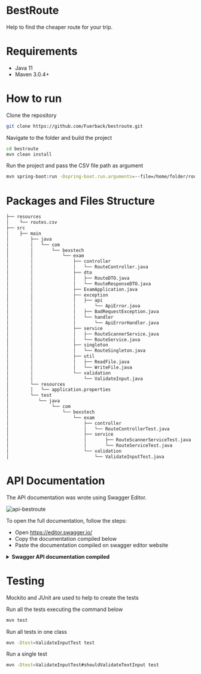 # BestRoute
Help to find the cheaper route for your trip.

# Requirements

- Java 11
- Maven 3.0.4+

# How to run
Clone the repository
```sh
git clone https://github.com/Fuerback/bestroute.git
```

Navigate to the folder and build the project
```sh
cd bestroute
mvn clean install
```

Run the project and pass the CSV file path as argument
```sh
mvn spring-boot:run -Dspring-boot.run.arguments=--file=/home/folder/routes.csv
```

# Packages and Files Structure

```sh
├── resources
│    └── routes.csv
├── src
│    ├── main
│        ├── java
│        │   └── com
│        │       └── bexstech
│        │           └── exam
│        │               ├── controller
│        │               │   └── RouteController.java
│        │               ├── dto
│        │               │   ├── RouteDTO.java
│        │               │   └── RouteResponseDTO.java
│        │               ├── ExamApplication.java
│        │               ├── exception
│        │               │   ├── api
│        │               │       └── ApiError.java
│        │               │   ├── BadRequestException.java
│        │               │   └── handler
│        │               │       └── ApiErrorHandler.java
│        │               ├── service
│        │               │   ├── RouteScannerService.java
│        │               │   └── RouteService.java
│        │               ├── singleton
│        │               │   └── RouteSingleton.java
│        │               ├── util
│        │               │   ├── ReadFile.java
│        │               │   └── WriteFile.java
│        │               └── validation
│        │                   └── ValidateInput.java
│        └── resources
│        │   └── application.properties
│        └── test
│           └── java
│                └── com
│                    └── bexstech
│                        └── exam
│                            ├── controller
│                            │   └── RouteControllerTest.java
│                            ├── service
│                            │       ├── RouteScannerServiceTest.java
│                            │       └── RouteServiceTest.java
│                            └── validation
│                                └── ValidateInputTest.java
```

# API Documentation

The API documentation was wrote using Swagger Editor.

![api-bestroute](https://user-images.githubusercontent.com/3007452/104042171-e1db2580-51b8-11eb-96d6-98a91b863c1a.png)

To open the full documentation, follow the steps:

- Open https://editor.swagger.io/
- Copy the documentation compiled below
- Paste the documentation compiled on swagger editor website

<details><summary><b>Swagger API documentation compiled</b></summary>

``` yaml

openapi: 3.0.2
info:
  title: API BestRoute
  description: Best Route API description
  version: '1.0'
tags:
  - name: Route
    description: Operations related to flights routes
paths:
  /route:
    summary: Operations related to flights routes
    get:
      summary: Find the cheapest route between two locations
      tags:
        - Route
      parameters:
        - in: query
          name: from
          schema:
            type: string
          required: true
        - in: query
          name: to
          schema:
            type: string
          required: true
      operationId: findRoute
      responses:
        '200':
          description: Success
    put:
      summary: Insert a new flight route and your price
      tags:
        - Route
      requestBody:
        content:
          application/json:
            schema:
              $ref: '#/components/schemas/route-response'
        required: true
      operationId: insertRoute
      responses:
        '200':
          description: Success
components:
  schemas:
    route-response:
      type: object
      properties:
        routeDescription:
          type: string
          example: GRU-FLN
        totalPrice:
          type: integer
          format: int32
          example: 25

```
</details>

# Testing
Mockito and JUnit are used to help to create the tests

Run all the tests executing the command below
```sh
mvn test
```
Run all tests in one class
```sh
mvn -Dtest=ValidateInputTest test
```
Run a single test
```sh
mvn -Dtest=ValidateInputTest#shouldValidateTextInput test
```
